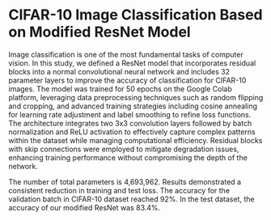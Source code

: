 # CIFAR-10 Image Classification Based on Modified ResNet Model
Image classification is one of the most fundamental tasks of computer vision. In this study, we defined a ResNet model that incorporates residual blocks into a normal convolutional neural network and includes 32 parameter layers to improve the accuracy of classification for CIFAR-10 images. The model was trained for 50 epochs on the Google Colab platform, leveraging data preprocessing techniques such as random flipping and cropping, and advanced training strategies including cosine annealing for learning rate adjustment and label smoothing to refine loss functions. The architecture integrates two 3x3 convolution layers followed by batch normalization and ReLU activation to effectively capture complex patterns within the dataset while managing computational efficiency. Residual blocks with skip connections were employed to mitigate degradation issues, enhancing training performance without compromising the depth of the network. 

The number of total parameters is 4,693,962. Results demonstrated a consistent reduction in training and test loss. The accuracy for the validation batch in CIFAR-10 dataset reached 92%. In the test dataset, the accuracy of our modified ResNet was 83.4%.

